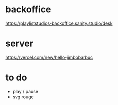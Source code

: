 # backoffice

https://playliststudios-backoffice.sanity.studio/desk

# server

https://vercel.com/new/hello-jimbobarbuc

# to do

- play / pause
- svg rouge
